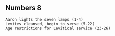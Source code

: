 ## Numbers 8

```
Aaron lights the seven lamps (1-4)
Levites cleansed, begin to serve (5-22)
Age restrictions for Levitical service (23-26)
```

